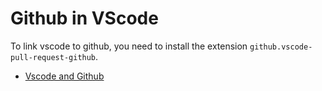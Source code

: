 
# Github in VScode

To link vscode to github, you need to install the extension `github.vscode-pull-request-github`. 

  * [Vscode and Github](https://vscode.github.com/)